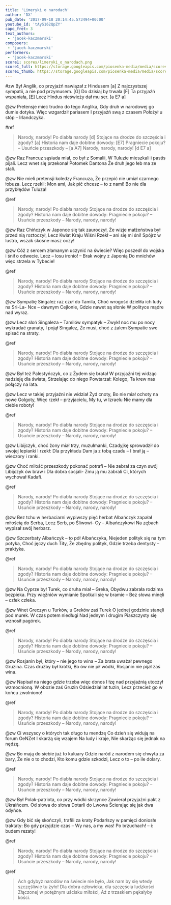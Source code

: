 ```yaml
---
title: 'Limeryki o narodach'
author: 'DX'
pub_date: '2017-09-18 20:14:45.573494+00:00'
youtube_id: 'tAyS162QpZY'
capo_fret: 3
text_authors:
 - 'jacek-kaczmarski'
composers:
 - 'jacek-kaczmarski'
performers:
 - 'jacek-kaczmarski'
score1: scores/limeryki_o_narodach.png
score1_full: https://storage.googleapis.com/piosenka-media/media/scores/limeryki_o_narodach.png
score1_thumb: https://storage.googleapis.com/piosenka-media/media/scores/limeryki_o_narodach.png.180x0_q85_upscale.png
---
```


#zw
Był Anglik, co przyjaźń nawiązał z Hindusem [a]
Z najczystszej sympatii, a nie pod przymusem. [G]
Do dzisiaj by trwała [F]
Ta przyjaźń wspaniała, [E]
Lecz Hindus nieświeży dał mu ser. [a E7 a]

@zw
Pretensje mieć trudno do tego Anglika,
Gdy druh w narodowej go dumie dotyka.
Więc wzgardził pariasem
I przyjaźń swą z czasem
Położył u stóp – Irlandczyka.

#ref
>Narody, narody! Po diabła narody [d]
>Stojące na drodze do szczęścia i zgody? [a]
>Historia nam daje dobitne dowody: [E7]
>Pragniecie pokoju? – Usuńcie przeszkody – [a A7]
>Narody, narody, narody! [d E7 a]

@zw
Raz Francuz sąsiada miał, co był z Somalii,
W Tuluzie mieszkali i pastis pijali.
Lecz wnet się przekonał
Potomek Dantona
Że druh jego łeb ma ze stali.

@zw
Nie mieli pretensji koledzy Francuza,
Że przepić nie umiał czarnego łobuza.
Lecz rzekli: Mon ami,
Jak pić chcesz – to z nami!
Bo nie dla przybłędów Tuluza!

@ref
>Narody, narody! Po diabła narody
>Stojące na drodze do szczęścia i zgody?
>Historia nam daje dobitne dowody:
>Pragniecie pokoju? – Usuńcie przeszkody –
>Narody, narody, narody!

@zw
Raz Chińczyk w Japonce się tak zauroczył,
Że wizje małżeństwa był przed nią roztoczył,
Lecz Kwiat Kraju Wiśni
Rzekł – ani się mi śni!
Spójrz w lustro, wszak skośne masz oczy!

@zw
Cóż z sercem złamanym uczynić na świecie?
Więc poszedł do wojska i śnił o odwecie.
Lecz – losu ironio! –
Brak wojny z Japonią
Do mnichów więc strzela w Tybecie!

@ref
>Narody, narody! Po diabła narody
>Stojące na drodze do szczęścia i zgody?
>Historia nam daje dobitne dowody:
>Pragniecie pokoju? – Usuńcie przeszkody –
>Narody, narody, narody!

@zw
Sympatię Singalez raz czuł do Tamila,
Choć wrogość dzieliła ich ludy na Sri-La-
Nce – dawnym Cejlonie,
Gdzie nawet są słonie
W polityce mądre nad wyraz.

@zw
Lecz słoń Singaleza – Tamilów sympatyk –
Zwykł noc mu po nocy wykradać granaty,
I pojął Singalez,
Że musi, choć z żalem
Sympatie swe spisać na straty.

@ref
>Narody, narody! Po diabła narody
>Stojące na drodze do szczęścia i zgody?
>Historia nam daje dobitne dowody:
>Pragniecie pokoju? – Usuńcie przeszkody –
>Narody, narody, narody!

@zw
Był też Palestyńczyk, co z Żydem się bratał
W przyjaźni tej widząc nadzieję dla świata,
Strzelając do niego
Powtarzał: Kolego,
Ta krew nas połączy na lata.

@zw
Lecz w takiej przyjaźni nie widział Żyd cnoty,
Bo nie miał ochoty na nowe Golgoty,
Więc rzekł – przyjacielu,
My tu, w Izraelu
Nie mamy dla ciebie roboty!

@ref
>Narody, narody! Po diabła narody
>Stojące na drodze do szczęścia i zgody?
>Historia nam daje dobitne dowody:
>Pragniecie pokoju? – Usuńcie przeszkody –
>Narody, narody, narody!

@zw
Libijczyk, choć żony miał trzy, muzułmanki,
Czadyjkę sprowadził do swojej lepianki
I rzekł: Dla przykładu
Dam ja z tobą czadu –
I brał ją – wieczory i ranki.

@zw
Choć miłość przeszkody pokonać potrafi –
Nie zebrał za czyn swój Libijczyk ów braw i
Dla dobra socjali-
Zmu ją mu zabrali
Ci, których wychował Kadafi.

@ref
>Narody, narody! Po diabła narody
>Stojące na drodze do szczęścia i zgody?
>Historia nam daje dobitne dowody:
>Pragniecie pokoju? – Usuńcie przeszkody –
>Narody, narody, narody!

@zw
Bez tchu w herbaciarni wypiwszy pięć herbat
Albańczyk zapałał miłością do Serba,
Lecz Serb, po Śliwowi-
Cy – Albańczykowi
Na zębach wypisał swój herbarz.

@zw
Szczerbaty Albańczyk – to pół Albańczyka,
Niejeden polityk się na tym potyka,
Choć jęczy duch Tity,
Że zbędny polityk,
Gdzie trzeba dentysty – praktyka.

@ref
>Narody, narody! Po diabła narody
>Stojące na drodze do szczęścia i zgody?
>Historia nam daje dobitne dowody:
>Pragniecie pokoju? – Usuńcie przeszkody –
>Narody, narody, narody!

@zw
Na Cyprze był Turek, co druha miał – Greka,
Obydwu zabrała rodzima bezpieka.
Przy więźniów wymianie
Spotkali się w bramie –
Bez słowa minęli – człek człeka.

@zw
Wnet Greczyn u Turków, u Greków zaś Turek
O jednej godzinie stanęli pod murek.
W czas potem niedługi
Nad jednym i drugim
Piaszczysty się wznosił pagórek.

@ref
>Narody, narody! Po diabła narody
>Stojące na drodze do szczęścia i zgody?
>Historia nam daje dobitne dowody:
>Pragniecie pokoju? – Usuńcie przeszkody –
>Narody, narody, narody!

@zw
Rosjanin był, który – nie jego to wina –
Za brata uważał pewnego Gruzina.
Czas drużby był krótki,
Bo ów nie pił wódki,
Rosjanin nie pijał zaś wina.

@zw
Napisał na niego gdzie trzeba więc donos
I łzę nad przyjaźnią utoczył wzmocnioną.
W obozie zaś Gruzin
Odsiedział lat tuzin,
Lecz przecież go w końcu zwolniono!

@ref
>Narody, narody! Po diabła narody
>Stojące na drodze do szczęścia i zgody?
>Historia nam daje dobitne dowody:
>Pragniecie pokoju? – Usuńcie przeszkody –
>Narody, narody, narody!

@zw
Ci wszyscy o których tak długo tu mendzę
Co dzień się widują na forum OeNZet
I skarżą się wzajem
Na ludy i kraje,
Nie skarżąc się jednak na nędzę.

@zw
Bo mają do siebie już to kuluary
Gdzie naród z narodem się chwyta za bary,
Że nie o to chodzi,
Kto komu gdzie szkodzi,
Lecz o to – po ile dolary.

@ref
>Narody, narody! Po diabła narody
>Stojące na drodze do szczęścia i zgody?
>Historia nam daje dobitne dowody:
>Pragniecie pokoju? – Usuńcie przeszkody –
>Narody, narody, narody!

@zw
Był Polak-patriota, co przy wódki skrzynce
Zawierał przyjaźni pakt z Ukraińcem.
Od słowa do słowa
Dotarli do Lwowa
Ścierając się jak dwa odyńce.

@zw
Gdy bić się skończyli, trafili za kraty
Podarłszy w pamięci doniosłe traktaty:
Bo gdy przyjdzie czas –
Wy nas, a my was!
Po brzuchach! – i: budem rezaty!

@ref
>Narody, narody! Po diabła narody
>Stojące na drodze do szczęścia i zgody?
>Historia nam daje dobitne dowody:
>Pragniecie pokoju? – Usuńcie przeszkody –
>Narody, narody, narody!

@ref
>Ach gdybyż narodów na świecie nie było,
>Jak nam by się wtedy szczęśliwie tu żyło!
>Dla dobra człowieka, dla szczęścia ludzkości
>Złączonej w potężnym uścisku miłości,
>Aż z trzaskiem pękałyby kości.
